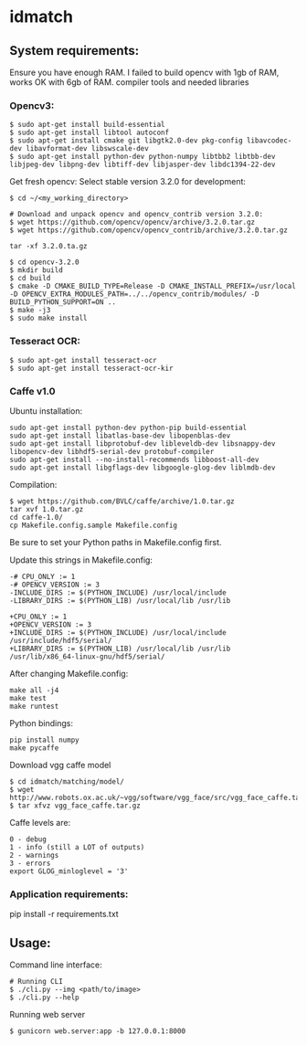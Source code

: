 # idmatch

## System requirements:
Ensure you have enough RAM. I failed to build opencv with 1gb of RAM, works OK with 6gb of RAM.
compiler tools and needed libraries

### Opencv3:

```
$ sudo apt-get install build-essential
$ sudo apt-get install libtool autoconf
$ sudo apt-get install cmake git libgtk2.0-dev pkg-config libavcodec-dev libavformat-dev libswscale-dev
$ sudo apt-get install python-dev python-numpy libtbb2 libtbb-dev libjpeg-dev libpng-dev libtiff-dev libjasper-dev libdc1394-22-dev
```

Get fresh opencv:
Select stable version 3.2.0 for development:

```
$ cd ~/<my_working_directory>

# Download and unpack opencv and opencv_contrib version 3.2.0:
$ wget https://github.com/opencv/opencv/archive/3.2.0.tar.gz
$ wget https://github.com/opencv/opencv_contrib/archive/3.2.0.tar.gz

tar -xf 3.2.0.ta.gz

$ cd opencv-3.2.0
$ mkdir build
$ cd build
$ cmake -D CMAKE_BUILD_TYPE=Release -D CMAKE_INSTALL_PREFIX=/usr/local -D OPENCV_EXTRA_MODULES_PATH=../../opencv_contrib/modules/ -D BUILD_PYTHON_SUPPORT=ON ..
$ make -j3
$ sudo make install
```

### Tesseract OCR:

```
$ sudo apt-get install tesseract-ocr
$ sudo apt-get install tesseract-ocr-kir 
```

### Caffe v1.0

Ubuntu installation:
```
sudo apt-get install python-dev python-pip build-essential  
sudo apt-get install libatlas-base-dev libopenblas-dev  
sudo apt-get install libprotobuf-dev libleveldb-dev libsnappy-dev libopencv-dev libhdf5-serial-dev protobuf-compiler  
sudo apt-get install --no-install-recommends libboost-all-dev  
sudo apt-get install libgflags-dev libgoogle-glog-dev liblmdb-dev  
```
Compilation:
```
$ wget https://github.com/BVLC/caffe/archive/1.0.tar.gz
tar xvf 1.0.tar.gz
cd caffe-1.0/
cp Makefile.config.sample Makefile.config
```
Be sure to set your Python paths in Makefile.config first.

Update this strings in Makefile.config:
```
-# CPU_ONLY := 1
-# OPENCV_VERSION := 3
-INCLUDE_DIRS := $(PYTHON_INCLUDE) /usr/local/include
-LIBRARY_DIRS := $(PYTHON_LIB) /usr/local/lib /usr/lib

+CPU_ONLY := 1
+OPENCV_VERSION := 3
+INCLUDE_DIRS := $(PYTHON_INCLUDE) /usr/local/include /usr/include/hdf5/serial/
+LIBRARY_DIRS := $(PYTHON_LIB) /usr/local/lib /usr/lib /usr/lib/x86_64-linux-gnu/hdf5/serial/
```

After changing Makefile.config:
```
make all -j4
make test
make runtest
```
Python bindings:

```
pip install numpy
make pycaffe
```

Download vgg caffe model
```
$ cd idmatch/matching/model/ 
$ wget http://www.robots.ox.ac.uk/~vgg/software/vgg_face/src/vgg_face_caffe.tar.gz
$ tar xfvz vgg_face_caffe.tar.gz
```
Caffe levels are:
```
0 - debug
1 - info (still a LOT of outputs)
2 - warnings
3 - errors
export GLOG_minloglevel = '3'
```

### Application requirements:
pip install -r requirements.txt

## Usage:

Command line interface:
```
# Running CLI
$ ./cli.py --img <path/to/image>
$ ./cli.py --help
```

Running web server
```
$ gunicorn web.server:app -b 127.0.0.1:8000
```
